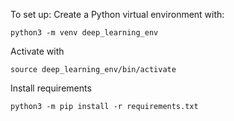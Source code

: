 To set up:
Create a Python virtual environment with:
```console
python3 -m venv deep_learning_env
```

Activate with
```console
source deep_learning_env/bin/activate
```

Install requirements
```console
python3 -m pip install -r requirements.txt
```
